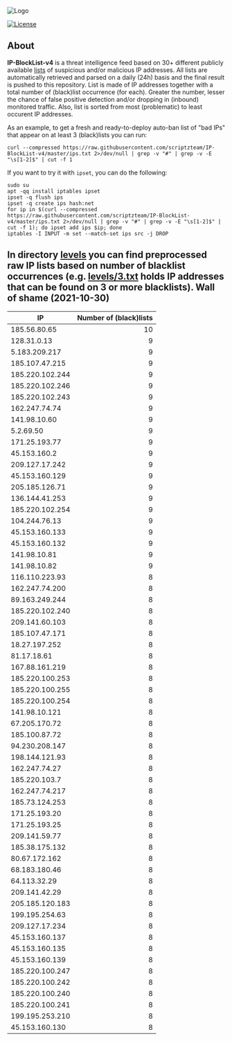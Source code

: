 ![Logo](https://i.imgur.com/PyKLAe7.png)

[![License](https://img.shields.io/badge/license-The_Unlicense-red.svg)](https://unlicense.org/)

About
----

**IP-BlockList-v4** is a threat intelligence feed based on 30+ different publicly available [lists](https://github.com/stamparm/maltrail) of suspicious and/or malicious IP addresses. All lists are automatically retrieved and parsed on a daily (24h) basis and the final result is pushed to this repository. List is made of IP addresses together with a total number of (black)list occurrence (for each). Greater the number, lesser the chance of false positive detection and/or dropping in (inbound) monitored traffic. Also, list is sorted from most (problematic) to least occurent IP addresses.

As an example, to get a fresh and ready-to-deploy auto-ban list of "bad IPs" that appear on at least 3 (black)lists you can run:

```
curl --compressed https://raw.githubusercontent.com/scriptzteam/IP-BlockList-v4/master/ips.txt 2>/dev/null | grep -v "#" | grep -v -E "\s[1-2]$" | cut -f 1
```

If you want to try it with `ipset`, you can do the following:

```
sudo su
apt -qq install iptables ipset
ipset -q flush ips
ipset -q create ips hash:net
for ip in $(curl --compressed https://raw.githubusercontent.com/scriptzteam/IP-BlockList-v4/master/ips.txt 2>/dev/null | grep -v "#" | grep -v -E "\s[1-2]$" | cut -f 1); do ipset add ips $ip; done
iptables -I INPUT -m set --match-set ips src -j DROP
```

In directory [levels](levels) you can find preprocessed raw IP lists based on number of blacklist occurrences (e.g. [levels/3.txt](levels/3.txt) holds IP addresses that can be found on 3 or more blacklists).
Wall of shame (2021-10-30)
----

|IP|Number of (black)lists|
|---|--:|
185.56.80.65|10
128.31.0.13|9
5.183.209.217|9
185.107.47.215|9
185.220.102.244|9
185.220.102.246|9
185.220.102.243|9
162.247.74.74|9
141.98.10.60|9
5.2.69.50|9
171.25.193.77|9
45.153.160.2|9
209.127.17.242|9
45.153.160.129|9
205.185.126.71|9
136.144.41.253|9
185.220.102.254|9
104.244.76.13|9
45.153.160.133|9
45.153.160.132|9
141.98.10.81|9
141.98.10.82|9
116.110.223.93|8
162.247.74.200|8
89.163.249.244|8
185.220.102.240|8
209.141.60.103|8
185.107.47.171|8
18.27.197.252|8
81.17.18.61|8
167.88.161.219|8
185.220.100.253|8
185.220.100.255|8
185.220.100.254|8
141.98.10.121|8
67.205.170.72|8
185.100.87.72|8
94.230.208.147|8
198.144.121.93|8
162.247.74.27|8
185.220.103.7|8
162.247.74.217|8
185.73.124.253|8
171.25.193.20|8
171.25.193.25|8
209.141.59.77|8
185.38.175.132|8
80.67.172.162|8
68.183.180.46|8
64.113.32.29|8
209.141.42.29|8
205.185.120.183|8
199.195.254.63|8
209.127.17.234|8
45.153.160.137|8
45.153.160.135|8
45.153.160.139|8
185.220.100.247|8
185.220.100.242|8
185.220.100.240|8
185.220.100.241|8
199.195.253.210|8
45.153.160.130|8
